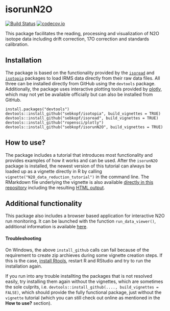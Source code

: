isorunN2O
=======
[![Build Status](https://travis-ci.org/sebkopf/isorunN2O.svg)](https://travis-ci.org/sebkopf/isorunN2O)
[![codecov.io](https://codecov.io/github/sebkopf/isorunN2O/coverage.svg?branch=master)](https://codecov.io/github/sebkopf/isorunN2O?branch=master)

This package facilitates the reading, processing and visualization of N2O isotope data including drift correction, 17O correction and standards calibration.

## Installation

The package is based on the functionality provided by the [`isoread`](https://github.com/sebkopf/isoread#isoread) and [`isotopia`](https://github.com/sebkopf/isotopia#isotopia) packages to load IRMS data directly from their raw data files. All three can be installed directly from GitHub using the `devtools` package. Additionally, the package uses interactive plotting tools provided by [plotly](https://github.com/ropensci/plotly), which may not yet be available officially but can also be installed from GitHub.

```{r, eval = FALSE}
install.packages("devtools")
devtools::install_github("sebkopf/isotopia", build_vignettes = TRUE)
devtools::install_github("sebkopf/isoread", build_vignettes = TRUE)
devtools::install_github("ropensci/plotly")
devtools::install_github("sebkopf/isorunN2O", build_vignettes = TRUE)
```

## How to use?

The package includes a tutorial that introduces most functionality and provides examples of how it works and can be used. After the `isorunN2O` package is installed, the newest version of this tutorial can always be loaded up as a vignette directly in R by calling `vignette("N2O_data_reduction_tutorial")` in the command line. The RMarkdown file underlying the vignette is also available [directly in this repository](vignettes/N2O_data_reduction_tutorial.Rmd) including the resulting [HTML output](https://rawgit.com/sebkopf/isorunN2O/master/inst/doc/static/N2O_data_reduction_tutorial.html).

## Additional functionality

This package also includes a browser based application for interactive N2O run monitoring. It can be launched with the function `run_data_viewer()`, additional information is available [here](https://github.com/sebkopf/isorunN2O/tree/master/inst/shiny-apps/data_viewer#n2o-data-viewer).


#### Troubleshooting

On Windows, the above `install_github` calls can fail because of the requirement to create zip archieves during some vignette creation steps. If this is the case, [install Rtools](https://cran.r-project.org/bin/windows/Rtools/), restart R and RStudio and try to run the installation again. 

If you run into any trouble installting the packages that is not resolved easily, try installing them again without the vignettes, which are sometimes the sole culprits, i.e. `devtools::install_github(...., build_vignettes = FALSE)`, which should provide the fully functional package, just without the `vignette` tutorial (which you can still check out online as mentioned in the **How to use?** section).

